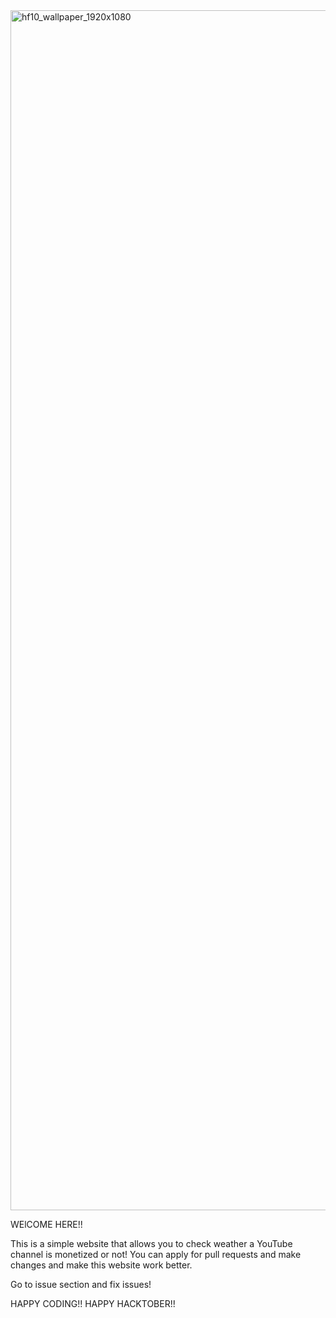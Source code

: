 <img width="1920" alt="hf10_wallpaper_1920x1080" src="https://github.com/nooralamf42/ytMonetizationChecker/assets/111107139/82860b53-f01d-4f93-ba3f-f0ed5895ae85">

WElCOME HERE!!

This is a simple website that allows you to check weather a YouTube channel is monetized or not!
You can apply for pull requests and make changes and make this website work better.

Go to issue section and fix issues!

HAPPY CODING!!
HAPPY HACKTOBER!!
